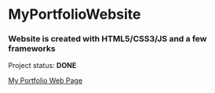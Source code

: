 # MyPortfolioWebsite

### Website is created with HTML5/CSS3/JS and a few frameworks

<p>Project status: <span style="font-weight: bold;">DONE<span></p>

<a href="https://inspiring-borg-1814e1.netlify.app/">My Portfolio Web Page</a>

